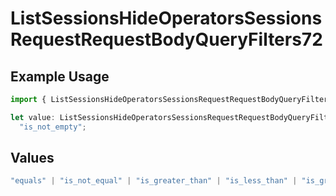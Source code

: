 # ListSessionsHideOperatorsSessionsRequestRequestBodyQueryFilters72

## Example Usage

```typescript
import { ListSessionsHideOperatorsSessionsRequestRequestBodyQueryFilters72 } from "@orq-ai/node/models/operations";

let value: ListSessionsHideOperatorsSessionsRequestRequestBodyQueryFilters72 =
  "is_not_empty";
```

## Values

```typescript
"equals" | "is_not_equal" | "is_greater_than" | "is_less_than" | "is_greater_than_or_equal_to" | "is_less_than_or_equal_to" | "is_between" | "is_empty" | "is_not_empty"
```